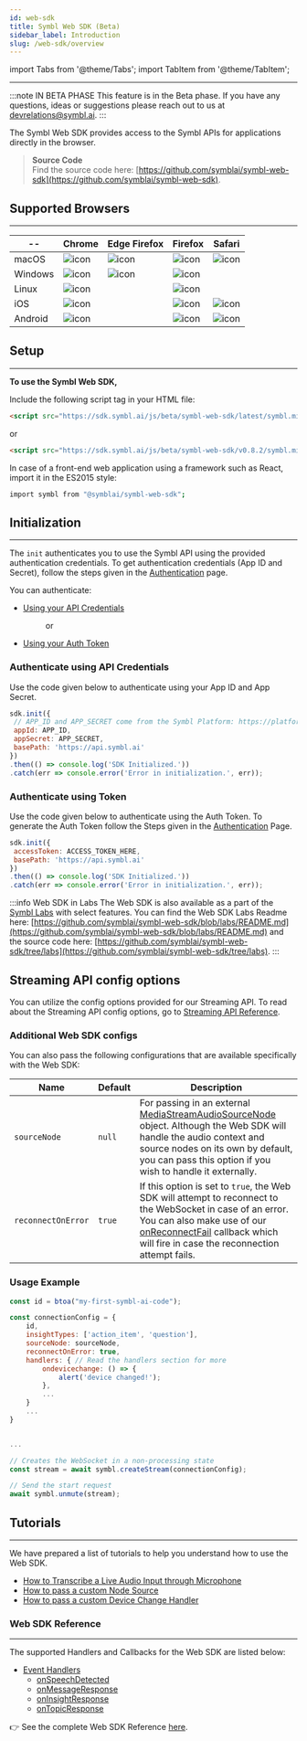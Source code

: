 ```yaml
---
id: web-sdk
title: Symbl Web SDK (Beta)
sidebar_label: Introduction
slug: /web-sdk/overview
---
```


import Tabs from '@theme/Tabs';
import TabItem from '@theme/TabItem';

---

:::note IN BETA PHASE
This feature is in the Beta phase. If you have any questions, ideas or suggestions please reach out to us at devrelations@symbl.ai.
:::

The Symbl Web SDK provides access to the Symbl APIs for applications directly in the browser. 
 
> **Source Code** <br/>
Find the source code here: [https://github.com/symblai/symbl-web-sdk](https://github.com/symblai/symbl-web-sdk). <br/>
 
 
## Supported Browsers
---
 
|-- | Chrome | Edge Firefox | Firefox | Safari |
| -------| ---------- | ------- | ----- | ------- |
| macOS | ![icon](/img/tick-mark.png)| ![icon](/img/tick-mark.png)| ![icon](/img/tick-mark.png) | ![icon](/img/tick-mark.png) |
| Windows | ![icon](/img/tick-mark.png) | ![icon](/img/tick-mark.png)| ![icon](/img/tick-mark.png) |  |
| Linux | ![icon](/img/tick-mark.png)|   | ![icon](/img/tick-mark.png) |
| iOS | ![icon](/img/tick-mark.png)|   | ![icon](/img/tick-mark.png) | ![icon](/img/tick-mark.png) |
| Android | ![icon](/img/tick-mark.png)|  | ![icon](/img/tick-mark.png) | ![icon](/img/tick-mark.png) |

## Setup
---
**To use the Symbl Web SDK,**
 
Include the following script tag in your HTML file:
 
```html
<script src="https://sdk.symbl.ai/js/beta/symbl-web-sdk/latest/symbl.min.js"></script>
```
or

```html
<script src="https://sdk.symbl.ai/js/beta/symbl-web-sdk/v0.8.2/symbl.min.js"></script>
```

In case of a front-end web application using a framework such as React, import it in the ES2015 style:
 
```bash
import symbl from "@symblai/symbl-web-sdk";
```
 
## Initialization
---
The `init` authenticates you to use the Symbl API using the provided authentication credentials. To get authentication credentials (App ID and Secret), follow the steps given in the [Authentication](/docs/developer-tools/authentication#step-1-get-your-api-credentials) page.
 
You can authenticate:
 
- [Using your API Credentials](#authenticate-using-api-credentials)
 
&nbsp; &nbsp; &nbsp; &nbsp; &nbsp; &nbsp; &nbsp; &nbsp; or
 
- [Using your Auth Token](#authenticate-using-token)
 
### Authenticate using API Credentials
 
Use the code given below to authenticate using your App ID and App Secret.
 
```js
sdk.init({
 // APP_ID and APP_SECRET come from the Symbl Platform: https://platform.symbl.ai
 appId: APP_ID,
 appSecret: APP_SECRET,
 basePath: 'https://api.symbl.ai'
})
.then(() => console.log('SDK Initialized.'))
.catch(err => console.error('Error in initialization.', err));
```
 
### Authenticate using Token
 
Use the code given below to authenticate using the Auth Token. To generate the Auth Token follow the Steps given in the [Authentication](/docs/developer-tools/authentication#step-2-generate-the-access-token) Page.
 
```js
sdk.init({
 accessToken: ACCESS_TOKEN_HERE,
 basePath: 'https://api.symbl.ai'
})
.then(() => console.log('SDK Initialized.'))
.catch(err => console.error('Error in initialization.', err));
```
 
 
:::info Web SDK in Labs
The Web SDK is also available as a part of the [Symbl Labs](/docs/labs) with select features. You can find the Web SDK Labs Readme here: [https://github.com/symblai/symbl-web-sdk/blob/labs/README.md](https://github.com/symblai/symbl-web-sdk/blob/labs/README.md) and the source code here: [https://github.com/symblai/symbl-web-sdk/tree/labs](https://github.com/symblai/symbl-web-sdk/tree/labs).
:::

## Streaming API config options

You can utilize the config options provided for our Streaming API. To read about the Streaming API config options, go to [Streaming API Reference](https://docs.symbl.ai/docs/streaming-api/api-reference/#request-parameters).

### Additional Web SDK configs
You can also pass the following configurations that are available specifically with the Web SDK: 

| Name | Default | Description | 
| -------| ---------- | ------- | 
| `sourceNode` | `null` | For passing in an external [MediaStreamAudioSourceNode](https://developer.mozilla.org/en-US/docs/Web/API/MediaStreamAudioSourceNode/MediaStreamAudioSourceNode) object. Although the Web SDK will handle the audio context and source nodes on its own by default, you can pass this option if you wish to handle it externally. |
| `reconnectOnError` | `true` | If this option is set to `true`, the Web SDK will attempt to reconnect to the WebSocket in case of an error. You can also make use of our [onReconnectFail](/docs/web-sdk/web-sdk-reference#onreconnectfailerr) callback which will fire in case the reconnection attempt fails. |

### Usage Example

```js
const id = btoa("my-first-symbl-ai-code");

const connectionConfig = {
	id,
	insightTypes: ['action_item', 'question'],
	sourceNode: sourceNode,
	reconnectOnError: true,
	handlers: { // Read the handlers section for more
		ondevicechange: () => {
			alert('device changed!');
		},
		...
	}
	...
}


...

// Creates the WebSocket in a non-processing state
const stream = await symbl.createStream(connectionConfig);

// Send the start request
await symbl.unmute(stream);
```
 
## Tutorials
---
We have prepared a list of tutorials to help you understand how to use the Web SDK.
 
* [How to Transcribe a Live Audio Input through Microphone](/docs/web-sdk/transcribing-live-audio-through-microphone)
* [How to pass a custom Node Source](/docs/web-sdk/passing-custom-sourcenode)
* [How to pass a custom Device Change Handler](/docs/web-sdk/passing-custom-ondevicechange-handler)
 
### Web SDK Reference
---
The supported Handlers and Callbacks for the Web SDK are listed below:
 
* [Event Handlers](/docs/javascript-sdk/reference#event-handlers-1)
   * [onSpeechDetected](/docs/javascript-sdk/reference#onspeechdetected)
   * [onMessageResponse](/docs/javascript-sdk/reference#onmessageresponse)
   * [onInsightResponse](/docs/javascript-sdk/reference#oninsightresponse)
   * [onTopicResponse](/docs/javascript-sdk/reference#ontopicresponse)<br/>

👉 See the complete Web SDK Reference [here](/docs/web-sdk/web-sdk-reference). 